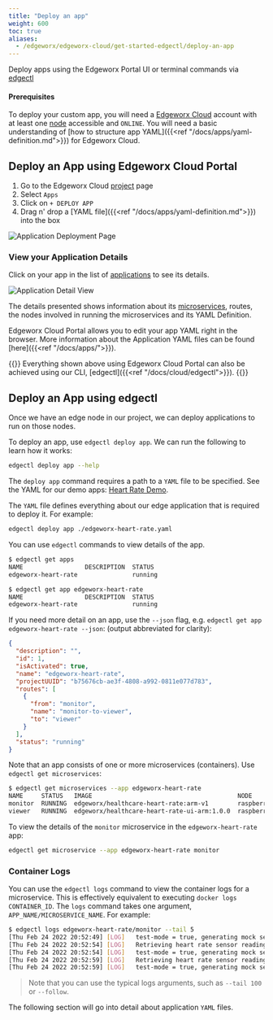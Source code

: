 ```yaml
---
title: "Deploy an app"
weight: 600
toc: true
aliases:
  - /edgeworx/edgeworx-cloud/get-started-edgectl/deploy-an-app
---
```

<!-- TODO: Replace screenshots -->
Deploy apps using the Edgeworx Portal UI or terminal commands via [edgectl](../cloud/edgectl)

#### Prerequisites

To deploy your custom app, you will need a [Edgeworx Cloud](/docs/cloud/start-portal) account with at least one [node](../cloud/adding-nodes/_index.md) accessible
and `ONLINE`. You will need a basic understanding
of [how to structure app YAML]({{<ref "/docs/apps/yaml-definition.md">}}) for Edgeworx Cloud.

## Deploy an App using Edgeworx Cloud Portal

1. Go to the Edgeworx Cloud [project](../more/terminology#project) page
2. Select `Apps`
3. Click on `+ DEPLOY APP`
4. Drag n' drop a [YAML file]({{<ref "/docs/apps/yaml-definition.md">}}) into the box

![Application Deployment Page](/images/cloud-deploy-demo.png)

### View your Application Details

Click on your app in the list of [applications](../more/terminology#application) to see its details.

![Application Detail View](/images/18done.png)

The details presented shows information about its [microservices](../apps/microservices.md), routes, the nodes
involved in running the microservices and its YAML Definition.

Edgeworx Cloud Portal allows you to edit your app YAML right in the browser. More information about the
Application YAML files can be found [here]({{<ref "/docs/apps/">}}).

{{<info>}} Everything shown above using Edgeworx Cloud Portal can also be achieved using
our CLI, [edgectl]({{<ref "/docs/cloud/edgectl">}}).
{{</info>}}

## Deploy an App using edgectl

Once we have an edge node in our project, we can deploy applications to run on those nodes.

To deploy an app, use `edgectl deploy app`. We can run the following to learn how it works:

```bash
edgectl deploy app --help
```

The `deploy app` command requires a path to a `YAML` file to be specified. See the YAML
for our demo apps: [Heart Rate Demo](/docs/apps/demo-apps/heart-rate).

The `YAML` file defines everything about our edge application that is required to deploy it. For
example:

```bash
edgectl deploy app ./edgeworx-heart-rate.yaml
```

You can use `edgectl` commands to view details of the app.

```bash
$ edgectl get apps
NAME                 DESCRIPTION  STATUS
edgeworx-heart-rate               running

$ edgectl get app edgeworx-heart-rate
NAME                 DESCRIPTION  STATUS
edgeworx-heart-rate               running
```

If you need more detail on an app, use the `--json` flag,
e.g. `edgectl get app edgeworx-heart-rate --json`: (output abbreviated for clarity):

```json
{
  "description": "",
  "id": 1,
  "isActivated": true,
  "name": "edgeworx-heart-rate",
  "projectUUID": "b75676cb-ae3f-4808-a992-0811e077d783",
  "routes": [
    {
      "from": "monitor",
      "name": "monitor-to-viewer",
      "to": "viewer"
    }
  ],
  "status": "running"
}
```

Note that an app consists of one or more microservices (containers).
Use `edgectl get microservices`:

```bash
$ edgectl get microservices --app edgeworx-heart-rate
NAME     STATUS   IMAGE                                        NODE
monitor  RUNNING  edgeworx/healthcare-heart-rate:arm-v1        raspberrypie1c0fe7939883f228946
viewer   RUNNING  edgeworx/healthcare-heart-rate-ui-arm:1.0.0  raspberrypie1c0fe7939883f228946
```

To view the details of the `monitor` microservice in the `edgeworx-heart-rate` app:

```bash
edgectl get microservice --app edgeworx-heart-rate monitor
```

### Container Logs

You can use the `edgectl logs` command to view the container logs for a microservice. This is
effectively equivalent to executing `docker logs CONTAINER_ID`. The `logs` command takes one
argument, `APP_NAME/MICROSERVICE_NAME`. For example:

```bash
$ edgectl logs edgeworx-heart-rate/monitor --tail 5
[Thu Feb 24 2022 20:52:49] [LOG]   test-mode = true, generating mock sensor data..
[Thu Feb 24 2022 20:52:54] [LOG]   Retrieving heart rate sensor reading
[Thu Feb 24 2022 20:52:54] [LOG]   test-mode = true, generating mock sensor data..
[Thu Feb 24 2022 20:52:59] [LOG]   Retrieving heart rate sensor reading
[Thu Feb 24 2022 20:52:59] [LOG]   test-mode = true, generating mock sensor data..
```

> Note that you can use the typical logs arguments, such as `--tail 100` or `--follow`.

The following section will go into detail about application `YAML` files.
